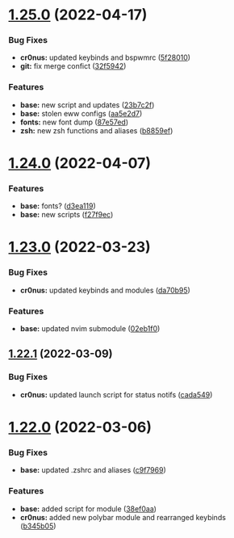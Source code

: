 # [1.25.0](https://github.com/umgbhalla/dotstow/compare/v1.24.0...v1.25.0) (2022-04-17)


### Bug Fixes

* **cr0nus:** updated keybinds and bspwmrc ([5f28010](https://github.com/umgbhalla/dotstow/commit/5f280104deddeb0b7616e44721a949ac2e5246ab))
* **git:** fix merge confict ([32f5942](https://github.com/umgbhalla/dotstow/commit/32f594224abd211f955e78e0f73d3f93113c95be))


### Features

* **base:** new script and updates ([23b7c2f](https://github.com/umgbhalla/dotstow/commit/23b7c2f2b3f31fc3f598fbe05605c08a986cfd03))
* **base:** stolen eww configs ([aa5e2d7](https://github.com/umgbhalla/dotstow/commit/aa5e2d70cbbd62223df3c914f738496b91327400))
* **fonts:** new font dump ([87e57ed](https://github.com/umgbhalla/dotstow/commit/87e57edddbcdcb0ccfe9725afed4e2a020ac9ffb))
* **zsh:** new zsh functions and aliases ([b8859ef](https://github.com/umgbhalla/dotstow/commit/b8859efdcdd3b227b9d078b6cf0d070daad7dd01))



# [1.24.0](https://github.com/umgbhalla/dotstow/compare/v1.23.0...v1.24.0) (2022-04-07)


### Features

* **base:** fonts? ([d3ea119](https://github.com/umgbhalla/dotstow/commit/d3ea119e4b4f52d4b09c30babfb6ca06bf6ad4b4))
* **base:** new scripts ([f27f9ec](https://github.com/umgbhalla/dotstow/commit/f27f9ec255d97b703a1f0abe12ca825c5bf8667f))



# [1.23.0](https://github.com/umgbhalla/dotstow/compare/v1.22.1...v1.23.0) (2022-03-23)


### Bug Fixes

* **cr0nus:** updated keybinds and modules ([da70b95](https://github.com/umgbhalla/dotstow/commit/da70b95c76116c4c2835fe88e5161cfd4ef08b6c))


### Features

* **base:** updated nvim submodule ([02eb1f0](https://github.com/umgbhalla/dotstow/commit/02eb1f0ee08824eb40ea7a80eccb731396893bd2))



## [1.22.1](https://github.com/umgbhalla/dotstow/compare/v1.22.0...v1.22.1) (2022-03-09)


### Bug Fixes

* **cr0nus:** updated launch script for status notifs ([cada549](https://github.com/umgbhalla/dotstow/commit/cada549aab2fbd6b4129e7b42dd3e3f6b9c9833b))



# [1.22.0](https://github.com/umgbhalla/dotstow/compare/v1.21.1...v1.22.0) (2022-03-06)


### Bug Fixes

* **base:** updated .zshrc and aliases ([c9f7969](https://github.com/umgbhalla/dotstow/commit/c9f79698f93c8dc1f12696c981d4ef9bc9bba09a))


### Features

* **base:** added script for module ([38ef0aa](https://github.com/umgbhalla/dotstow/commit/38ef0aa239fef23c155bcd3e5e351f9e8f8a85fd))
* **cr0nus:** added new polybar module and rearranged keybinds ([b345b05](https://github.com/umgbhalla/dotstow/commit/b345b05f2e84eeb18de1b14edfaf8229a7d0dfa7))



